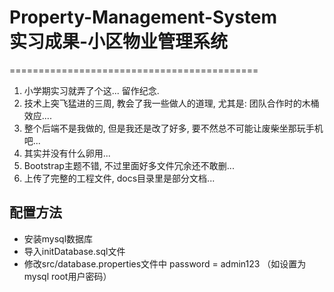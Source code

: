 # Property-Management-System<br>实习成果-小区物业管理系统
===========================================



 1. 小学期实习就弄了个这... 留作纪念.
 2. 技术上突飞猛进的三周, 教会了我一些做人的道理, 尤其是: 团队合作时的木桶效应....
 3. 整个后端不是我做的, 但是我还是改了好多, 要不然总不可能让废柴坐那玩手机吧...
 4. 其实并没有什么卵用...
 5. Bootstrap主题不错, 不过里面好多文件冗余还不敢删...
 6. 上传了完整的工程文件, docs目录里是部分文档...
 
 
 
## 配置方法
* 安装mysql数据库
* 导入initDatabase.sql文件
* 修改src/database.properties文件中 password = admin123 （如设置为mysql root用户密码）